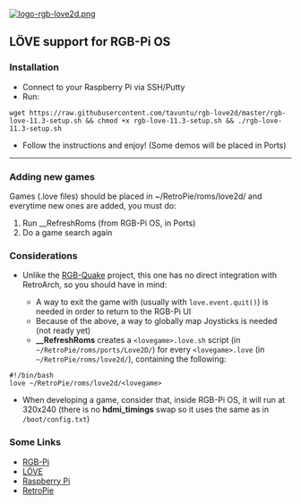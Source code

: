 [![logo-rgb-love2d.png](https://i.postimg.cc/8C4cJNzr/logo-rgb-love2d.png)](https://postimg.cc/KKKxCXLZ)

## LÖVE support for RGB-Pi OS

### Installation

* Connect to your Raspberry Pi via SSH/Putty
* Run:

```
wget https://raw.githubusercontent.com/tavuntu/rgb-love2d/master/rgb-love-11.3-setup.sh && chmod +x rgb-love-11.3-setup.sh && ./rgb-love-11.3-setup.sh
```
* Follow the instructions and enjoy! (Some demos will be placed in Ports)

---

### Adding new games

Games (.love files) should be placed in ~/RetroPie/roms/love2d/ and everytime new ones are added, you must do:

1. Run __RefreshRoms (from RGB-Pi OS, in Ports)
2. Do a game search again

### Considerations

* Unlike the [RGB-Quake](https://github.com/tavuntu/rgb-quake) project, this one has no direct integration with RetroArch, so you should have in mind:

  * A way to exit the game with (usually with ```love.event.quit()```) is needed in order to return to the RGB-Pi UI
  * Because of the above, a way to globally map Joysticks is needed (not ready yet)
  * **__RefreshRoms** creates a ```<lovegame>.love.sh``` script (in ```~/RetroPie/roms/ports/Love2D/```) for every ```<lovegame>.love``` (in ```~/RetroPie/roms/love2d/```), containing the following:

```shell
#!/bin/bash
love ~/RetroPie/roms/love2d/<lovegame>
```
* When developing a game, consider that, inside RGB-Pi OS, it will run at 320x240 (there is no **hdmi_timings** swap so it uses the same as in ```/boot/config.txt```)

### Some Links

* [RGB-Pi](https://www.rgb-pi.com/)
* [LÖVE](https://love2d.org/)
* [Raspberry Pi](https://www.raspberrypi.org/)
* [RetroPie](https://retropie.org.uk/)
